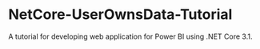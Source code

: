 # NetCore-UserOwnsData-Tutorial
A tutorial for developing web application for Power BI using .NET Core 3.1.

